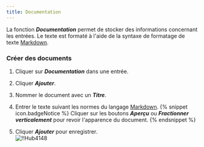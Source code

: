 ```yaml
---
title: Documentation
---
```

La fonction ***Documentation*** permet de stocker des informations concernant les entrées. Le texte est formaté à l'aide de la syntaxe de formatage de texte [Markdown](/fr/hub/web-interface/hub-overview/entries/entry-section/documentation/quick-guide-markdown/).  

### Créer des documents 

1. Cliquer sur ***Documentation*** dans une entrée. 
1. Cliquer ***Ajouter***. 
1. Nommer le document avec un ***Titre***. 
1. Entrer le texte suivant les normes du langage [Markdown](/fr/hub/web-interface/hub-overview/entries/entry-section/documentation/quick-guide-markdown/). 
{% snippet icon.badgeNotice %} 
Cliquer sur les boutons ***Aperçu*** ou ***Fractionner verticalement*** pour revoir l'apparence du document. 
{% endsnippet %}
 
1. Cliquer ***Ajouter*** pour enregistrer.  
![!!Hub4148](https://webdevolutions.azureedge.net/docs/fr/hub/Hub4148.png) 